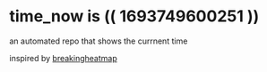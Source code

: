 # time_now is (( 1693749600251 ))

an automated repo that shows the currnent time

inspired by [breakingheatmap](https://github.com/breakingheatmap/breakingheatmap)